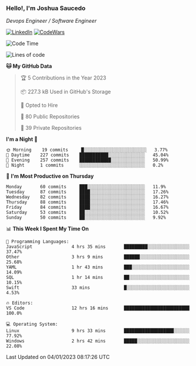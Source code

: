### Hello!, I'm Joshua Saucedo
*Devops Engineer / Software Engineer*  

[![LinkedIn](https://img.shields.io/badge/LinkedIn-0073b1?logo=linkedin&style=flat-square&logoColor=white)](https://www.linkedin.com/in/joshua-nathanael-saucedo-uriarte-bb0336169/)
[![CodeWars](https://www.codewars.com/users/joshuansu0897/badges/micro)](https://www.codewars.com/users/joshuansu0897)

<!--START_SECTION:waka-->
![Code Time](http://img.shields.io/badge/Code%20Time-318%20hrs%2043%20mins-blue)

![Lines of code](https://img.shields.io/badge/From%20Hello%20World%20I%27ve%20Written-1%20Million%20lines%20of%20code-blue)

**🐱 My GitHub Data** 

> 🏆 5 Contributions in the Year 2023
 > 
> 📦 227.3 kB Used in GitHub's Storage 
 > 
> 💼 Opted to Hire
 > 
> 📜 80 Public Repositories 
 > 
> 🔑 39 Private Repositories  
 > 
**I'm a Night 🦉** 

```text
🌞 Morning    19 commits     █░░░░░░░░░░░░░░░░░░░░░░░░   3.77% 
🌆 Daytime    227 commits    ███████████░░░░░░░░░░░░░░   45.04% 
🌃 Evening    257 commits    ████████████░░░░░░░░░░░░░   50.99% 
🌙 Night      1 commits      ░░░░░░░░░░░░░░░░░░░░░░░░░   0.2%

```
📅 **I'm Most Productive on Thursday** 

```text
Monday       60 commits     ███░░░░░░░░░░░░░░░░░░░░░░   11.9% 
Tuesday      87 commits     ████░░░░░░░░░░░░░░░░░░░░░   17.26% 
Wednesday    82 commits     ████░░░░░░░░░░░░░░░░░░░░░   16.27% 
Thursday     88 commits     ████░░░░░░░░░░░░░░░░░░░░░   17.46% 
Friday       84 commits     ████░░░░░░░░░░░░░░░░░░░░░   16.67% 
Saturday     53 commits     ██░░░░░░░░░░░░░░░░░░░░░░░   10.52% 
Sunday       50 commits     ██░░░░░░░░░░░░░░░░░░░░░░░   9.92%

```


📊 **This Week I Spent My Time On** 

```text
💬 Programming Languages: 
JavaScript               4 hrs 35 mins       █████████░░░░░░░░░░░░░░░░   37.47% 
Other                    3 hrs 9 mins        ██████░░░░░░░░░░░░░░░░░░░   25.68% 
YAML                     1 hr 43 mins        ███░░░░░░░░░░░░░░░░░░░░░░   14.09% 
SQL                      1 hr 14 mins        ██░░░░░░░░░░░░░░░░░░░░░░░   10.15% 
Swift                    33 mins             █░░░░░░░░░░░░░░░░░░░░░░░░   4.53%

🔥 Editors: 
VS Code                  12 hrs 16 mins      █████████████████████████   100.0%

💻 Operating System: 
Linux                    9 hrs 33 mins       ███████████████████░░░░░░   77.92% 
Windows                  2 hrs 42 mins       █████░░░░░░░░░░░░░░░░░░░░   22.08%

```


 Last Updated on 04/01/2023 08:17:26 UTC
<!--END_SECTION:waka-->
